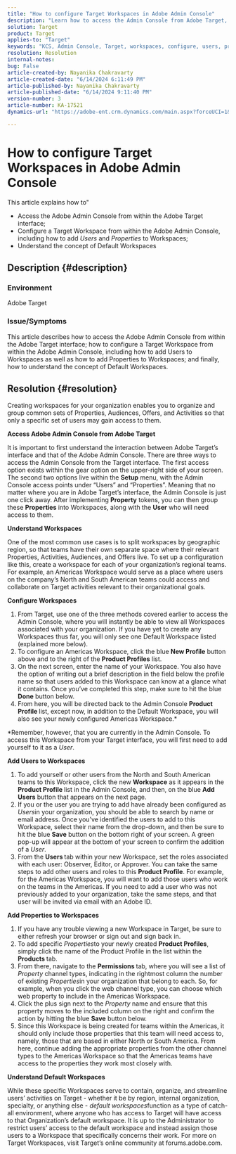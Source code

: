 ```yaml
---
title: "How to configure Target Workspaces in Adobe Admin Console"
description: "Learn how to access the Admin Console from Adobe Target, understand and configure the workspace, and add users and properties."
solution: Target
product: Target
applies-to: "Target"
keywords: "KCS, Admin Console, Target, workspaces, configure, users, properties"
resolution: Resolution
internal-notes: 
bug: False
article-created-by: Nayanika Chakravarty
article-created-date: "6/14/2024 6:11:49 PM"
article-published-by: Nayanika Chakravarty
article-published-date: "6/14/2024 9:11:40 PM"
version-number: 3
article-number: KA-17521
dynamics-url: "https://adobe-ent.crm.dynamics.com/main.aspx?forceUCI=1&pagetype=entityrecord&etn=knowledgearticle&id=fce6818e-792a-ef11-840b-6045bd006704"

---
```

# How to configure Target Workspaces in Adobe Admin Console


This article explains how to"

- Access the Adobe Admin Console from within the Adobe Target interface;
- Configure a Target Workspace from within the Adobe Admin Console, including how to add *Users* and *Properties* to Workspaces;
- Understand the concept of Default Workspaces


## Description {#description}


### Environment

Adobe Target

### Issue/Symptoms

This article describes how to access the Adobe Admin Console from within the Adobe Target interface; how to configure a Target Workspace from within the Adobe Admin Console, including how to add Users to Workspaces as well as how to add Properties to Workspaces; and finally, how to understand the concept of Default Workspaces.


## Resolution {#resolution}


Creating workspaces for your organization enables you to organize and group common sets of Properties, Audiences, Offers, and Activities so that only a specific set of users may gain access to them.

<b>Access Adobe Admin Console from Adobe Target</b>

It is important to first understand the interaction between Adobe Target’s interface and that of the Adobe Admin Console. There are three ways to access the Admin Console from the Target interface. The first access option exists within the gear option on the upper-right side of your screen. The second two options live within the <b>Setup</b> menu, with the Admin Console access points under “Users” and “Properties”. Meaning that no matter where you are in Adobe Target’s interface, the Admin Console is just one click away. After implementing <b>Property</b> tokens, you can then group these <b>Properties</b> into Workspaces, along with the <b>User</b> who will need access to them.

<b>Understand Workspaces</b>

One of the most common use cases is to split workspaces by geographic region, so that teams have their own separate space where their relevant Properties, Activities, Audiences, and Offers live. To set up a configuration like this, create a workspace for each of your organization’s regional teams. For example, an Americas Workspace would serve as a place where users on the company’s North and South American teams could access and collaborate on Target activities relevant to their organizational goals.

<b>Configure Workspaces</b>

1. From Target, use one of the three methods covered earlier to access the Admin Console, where you will instantly be able to view all Workspaces associated with your organization. If you have yet to create any Workspaces thus far, you will only see one Default Workspace listed (explained more below).
2. To configure an Americas Workspace, click the blue <b>New Profile</b> button above and to the right of the <b>Product Profiles</b> list.
3. On the next screen, enter the name of your Workspace. You also have the option of writing out a brief description in the field below the profile name so that users added to this Workspace can know at a glance what it contains. Once you’ve completed this step, make sure to hit the blue <b>Done</b> button below.
4. From here, you will be directed back to the Admin Console <b>Product Profile </b>list, except now, in addition to the Default Workspace, you will also see your newly configured Americas Workspace.\*


\*Remember, however, that you are currently in the Admin Console. To access this Workspace from your Target interface, you will first need to add yourself to it as a *User*.

<b>Add Users to Workspaces</b>

1. To add yourself or other users from the North and South American teams to this Workspace, click the new <b>Workspace</b> as it appears in the <b>Product Profile </b>list in the Admin Console, and then, on the blue <b>Add Users</b> button that appears on the next page.
2. If you or the user you are trying to add have already been configured as *Users*in your organization, you should be able to search by name or email address. Once you’ve identified the users to add to this Workspace, select their name from the drop-down, and then be sure to hit the blue <b>Save</b> button on the bottom right of your screen. A green pop-up will appear at the bottom of your screen to confirm the addition of a *User*.
3. From the <b>Users </b>tab within your new Workspace, set the roles associated with each user: Observer, Editor, or Approver. You can take the same steps to add other users and roles to this <b>Product Profile</b>. For example, for the Americas Workspace, you will want to add those users who work on the teams in the Americas. If you need to add a user who was not previously added to your organization, take the same steps, and that user will be invited via email with an Adobe ID.


<b>Add Properties to Workspaces</b>

1. If you have any trouble viewing a new Workspace in Target, be sure to either refresh your browser or sign out and sign back in.
2. To add specific *Properties*to your newly created <b>Product Profiles</b>, simply click the name of the Product Profile in the list within the <b>Products </b>tab.
3. From there, navigate to the <b>Permissions </b>tab, where you will see a list of *Property* channel types, indicating in the rightmost column the number of existing *Properties*in your organization that belong to each. So, for example, when you click the web channel type, you can choose which web property to include in the Americas Workspace.
4. Click the plus sign next to the *Property* name and ensure that this property moves to the included column on the right and confirm the action by hitting the blue <b>Save</b> button below.
5. Since this Workspace is being created for teams within the Americas, it should only include those properties that this team will need access to, namely, those that are based in either North or South America. From here, continue adding the appropriate properties from the other channel types to the Americas Workspace so that the Americas teams have access to the properties they work most closely with.


<b>Understand Default Workspaces</b>

While these specific Workspaces serve to contain, organize, and streamline users’ activities on Target - whether it be by region, internal organization, specialty, or anything else - *default workspaces*function as a type of catch-all environment, where anyone who has access to Target will have access to that Organization’s default workspace. It is up to the Administrator to restrict users’ access to the default workspace and instead assign those users to a Workspace that specifically concerns their work. For more on Target Workspaces, visit Target’s online community at forums.adobe.com.
